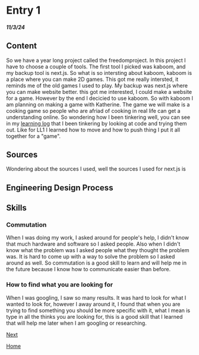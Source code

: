 # Entry 1
##### 11/3/24

## Content 
So we have a year long project called the freedomproject. In this project I have to choose a couple of tools. The first tool I picked was kaboom, and my backup tool is next.js. So what is so intersting about kaboom, kaboom is a place where you can make 2D games. This got me really intersted, it reminds me of the old games I used to play. My backup was next.js where you can make website better. this got me interested, I could make a website for a game. However by the end I decicied to use kaboom. So with kaboom I am planning on making a game with Katherine. The game we will make is a cooking game so people who are afriad of cooking in real life can get a understanding online. So wondering how I been tinkering well, you can see in my [learning log](../tool/learning-log.md) that I been tinkering by looking at code and trying them out. Like for LL1 I learned how to move and how to push thing I put it all together for a "game". 

## Sources 
Wondering about the sources I used, well the sources I used for next.js is

## Engineering Design Process

## Skills 
### Commutation
When I was doing my work, I asked around for people's help, I didn't know that much hardware and software so I asked people. Also when I didn't know what the problem was I asked people what they thought the problem was. It is hard to come up with a way to solve the problem so I asked around as well. So commutation is a good skill to learn and will help me in the future because I know how to communicate easier than before.


### How to find what you are looking for
When I was googling, I saw so many results. It was hard to look for what I wanted to look for, however I away around it, I found that when you are trying to find something you should be more specific with it, what I mean is type in all the thinks you are looking for, this is a good skill that I learned that will help me later when I am googling or researching. 



[Next](entry02.md)

[Home](../README.md)
